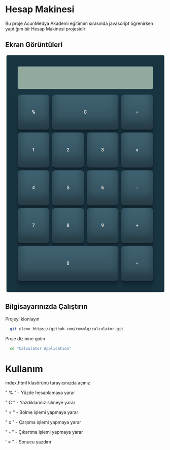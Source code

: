 
# Hesap Makinesi

Bu proje AcunMedya Akademi eğitimim sırasında javascript öğrenirken 
yaptığım bir Hesap Makinesi projesidir 




## Ekran Görüntüleri

![img](<assets/img/hesap makinesi.png>)

  
## Bilgisayarınızda Çalıştırın

Projeyi klonlayın

```bash
  git clone https://github.com/remolg/calculator.git
```

Proje dizinine gidin

```bash
  cd "Calculator Application"
```

# Kullanım 

index.html klasörünü tarayıcınızda açınız

" % " - Yüzde hesaplamaya yarar

" C " - Yazdıklarınız silmeye yarar

" ÷ " - Bölme işlemi yapmaya yarar

" x " - Çarpma işlemi yapmaya yarar

" - " - Çıkartma işlemi yapmaya yarar

' = " - Sonucu yazdırır 


  
